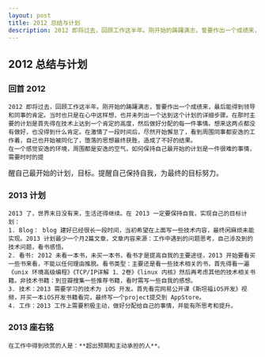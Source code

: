 ```yaml
---
layout: post
title: 2012 总结与计划
description: 2012 即将过去，回顾工作这半年。刚开始的踌躇满志，誓要作出一个成绩来，最后能得到领导和同事的肯定。
---
```


## 2012 总结与计划

### 回首 2012
	2012 即将过去，回顾工作这半年。刚开始的踌躇满志，誓要作出一个成绩来，最后能得到领导和同事的肯定。当时也只是在心中这样想，也并未列出一个达到这个计划的详细步骤。在那时主要的计划是首先得在技术上达到一个肯定的高度，然后做好分配的每一件事情。想来这两点都没有做好，也没得到什么肯定。在激情了一段时间后，尽然开始懈怠了，看到周围同事都安逸的工作着，自己也开始被同化了，堕落的思想最终获胜，造成了不好的结果。
	在一个感觉安逸的环境，周围都是安逸的空气，如何保持自己最开始的计划是一件很难的事情，需要时时的提
醒自己最开始的计划，目标。提醒自己保持自我，为最终的目标努力。
### 2013 计划
	2013 了，世界末日没有来，生活还得继续。在 2013 一定要保持自我，实现自己的目标计划：
	1. Blog： blog 建好已经很长一段时间，当初希望在上面写一些技术内容，最终闲麻烦未能实现。2013 计划最少一个月2篇文章，文章内容来源：工作中遇到的问题思考，自己涉及到的技术问题，看书感悟。
	2. 看书: 2012 未看一本书，未买一本书，看书才是提高自我的主要途径，2013 开始要看买一些书来看，不能以任何理由推脱。看书类型：主要还是看一些技术相关的书，首先得看一遍《unix 环境高级编程》《TCP/IP详解 1、2卷》《linux 内核》然后再考虑其他的技术相关书籍。非技术书籍：到豆瓣搜集一些推荐书籍，看时需写一些自我的感想。
	3. 技术：2013 需要学习的技术为 iOS 开发。首先看完网易公开课《斯坦福iOS开发》视频，并买一本iOS开发书籍看完，最终写一个project提交到 AppStore。
	4. 工作：2013 工作上需要积极主动，做好分配给自己的事情，并能有所思考和提升。
### 2013 座右铭
    在工作中得到欣赏的人是：**超出预期和主动承担的人**。